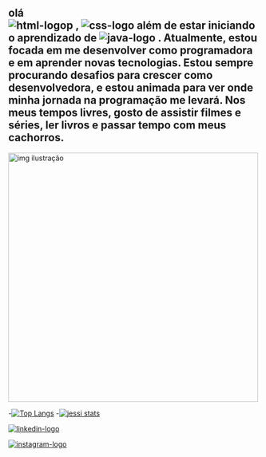 <h2>olá 


<br>
 <img src="https://img.shields.io/badge/HTML5-E34F26?style=for-the-badge&logo=html5&logoColor=white" alt="html-logop" /> ,
 <img src="https://img.shields.io/badge/CSS3-1572B6?style=for-the-badge&logo=css3&logoColor=white" alt="css-logo" />
além de estar iniciando o aprendizado de <img src="https://img.shields.io/badge/JavaScript-323330?style=for-the-badge&logo=javascript&logoColor=F7DF1E" alt="java-logo"/> .
Atualmente, estou focada em me desenvolver como programadora e em aprender novas tecnologias.
Estou sempre procurando desafios para crescer como desenvolvedora, e estou animada para ver onde minha jornada na programação me levará.
Nos meus tempos livres, gosto de assistir filmes e séries, ler livros e passar tempo com meus cachorros.</h2>




<img src="https://readyplayer.me/gallery/64f5376dfe61576b46f79cbb" alt="img ilustração" width="500" />



-[![Top Langs](https://github-readme-stats.vercel.app/api/top-langs/?username=jessicaalves05)](https://github.com/anuraghazra/github-readme-stats)
-[![jessi stats](https://github-readme-stats.vercel.app/api?username=jessicaalves05)](https://github.com/anuraghazra/github-readme-stats)

<a href="https://linkedin.com/in/jéssica-alves05"><img src="https://img.shields.io/badge/LinkedIn-0077B5?style=for-the-badge&logo=linkedin&logoColor=white" alt="linkedin-logo" /></a>

  <a href="https://www.instagram.com/jhessykthebest09/"><img  src="https://img.shields.io/badge/Instagram-E4405F?style=for-the-badge&logo=instagram&logoColor=white" alt="instagram-logo" /></a>

